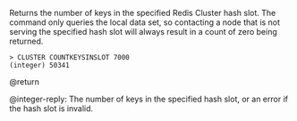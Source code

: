 Returns the number of keys in the specified Redis Cluster hash slot. The command
only queries the local data set, so contacting a node that is not serving the
specified hash slot will always result in a count of zero being returned.

```
> CLUSTER COUNTKEYSINSLOT 7000
(integer) 50341
```

@return

@integer-reply: The number of keys in the specified hash slot, or an error if
the hash slot is invalid.
